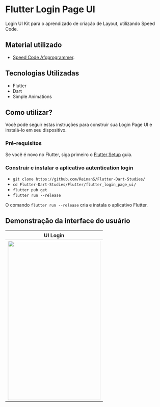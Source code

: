 # Flutter Login Page UI

Login UI Kit para o aprendizado de criação de Layout, utilizando Speed Code.

## Material utilizado

- [Speed Code Afgprogrammer](https://www.youtube.com/watch?v=NHAIiAmxTAU).

## Tecnologias Utilizadas

- Flutter
- Dart
- Simple Animations

## Como utilizar?

Você pode seguir estas instruções para construir sua Login Page UI e instalá-lo em seu dispositivo.

### Pré-requisitos

Se você é novo no Flutter, siga primeiro
o [Flutter Setup](https://flutter.dev/setup/) guia.

### Construir e instalar o aplicativo autentication login

- `git clone https://github.com/ReinanS/Flutter-Dart-Studies/`
- `cd Flutter-Dart-Studies/Flutter/flutter_login_page_ui/`
- `flutter pub get`
- `flutter run --release`

O comando `flutter run --release` cria e instala o aplicativo Flutter.

## Demonstração da interface do usuário

|           UI  Login    |
| ------------- | 
| <img src="https://user-images.githubusercontent.com/51024246/116635192-803ff200-a934-11eb-83ff-71da4772c536.jpeg" width="290px" height="500px"> |
